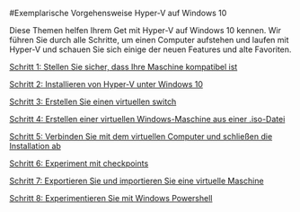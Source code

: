 #Exemplarische Vorgehensweise Hyper-V auf Windows 10

Diese Themen helfen Ihrem Get mit Hyper-V auf Windows 10 kennen.
Wir führen Sie durch alle Schritte, um einen Computer aufstehen und laufen mit Hyper-V und schauen Sie sich einige der neuen Features und alte Favoriten.

[Schritt 1: Stellen Sie sicher, dass Ihre Maschine kompatibel ist](walkthrough_compatibility.md)

[Schritt 2: Installieren von Hyper-V unter Windows 10](walkthrough_install.md)

[Schritt 3: Erstellen Sie einen virtuellen switch](walkthrough_virtual_switch.md)

[Schritt 4: Erstellen einer virtuellen Windows-Maschine aus einer .iso-Datei](walkthrough_create_vm.md)

[Schritt 5: Verbinden Sie mit dem virtuellen Computer und schließen die Installation ab](walkthrough_vmconnect.md)

[Schritt 6: Experiment mit checkpoints](walkthrough_checkpoints.md)

[Schritt 7: Exportieren Sie und importieren Sie eine virtuelle Maschine](walkthrough_export_import.md)

[Schritt 8: Experimentieren Sie mit Windows Powershell](walkthrough_powershell.md)


